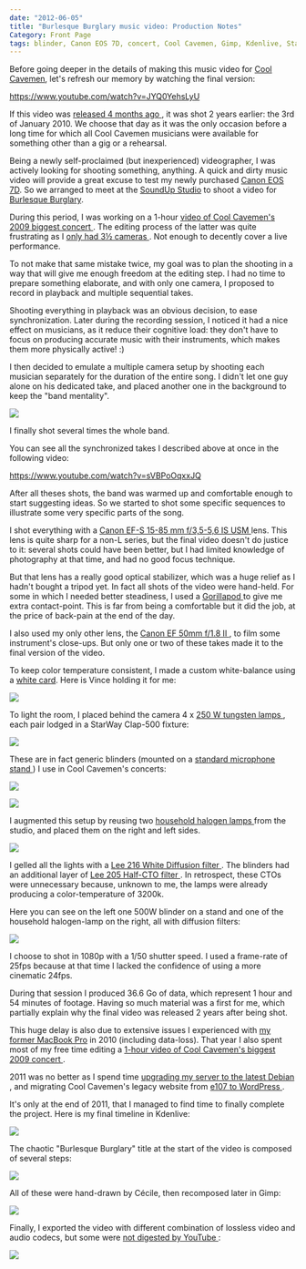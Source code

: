 ```yaml
---
date: "2012-06-05"
title: "Burlesque Burglary music video: Production Notes"
Category: Front Page
tags: blinder, Canon EOS 7D, concert, Cool Cavemen, Gimp, Kdenlive, Stage lighting, Linux, live, music video, SoundUp studio, Video, YouTube
---
```


Before going deeper in the details of making this music video for
[Cool Cavemen](https://coolcavemen.com), let's refresh our memory by watching
the final version:

https://www.youtube.com/watch?v=JYQ0YehsLyU

If this video was [released 4 months ago
]({filename}/2012/burlesque-burglary-music-video-released.md),
it was shot 2 years earlier: the 3rd of January 2010. We choose that day as it
was the only occasion before a long time for which all Cool Cavemen musicians
were available for something other than a gig or a rehearsal.

Being a newly self-proclaimed (but inexperienced) videographer, I was actively
looking for shooting something, anything. A quick and dirty music video will
provide a great excuse to test my newly purchased
[Canon EOS 7D](https://amzn.com/B002NEGTTW/?tag=kevideld-20). So we arranged to
meet at the [SoundUp Studio](https://soundupstudio.com) to shoot a video for
[Burlesque Burglary](https://coolcavemen.com/disc/song/burlesque-burglary/).

During this period, I was working on a 1-hour [video of Cool Cavemen's 2009
biggest concert
]({filename}/2010/cool-cavemen-live-gayant-expo-first-video-released.md).
The editing process of the latter was quite frustrating as I [only had 3½
cameras
]({filename}/2010/cool-cavemen-live-gayant-expo-part-ii.md).
Not enough to decently cover a live performance.

To not make that same mistake twice, my goal was to plan the shooting in a way
that will give me enough freedom at the editing step. I had no time to prepare
something elaborate, and with only one camera, I proposed to record in playback
and multiple sequential takes.

Shooting everything in playback was an obvious decision, to ease
synchronization. Later during the recording session, I noticed it had a nice
effect on musicians, as it reduce their cognitive load: they don't have to
focus on producing accurate music with their instruments, which makes them more
physically active! :)

I then decided to emulate a multiple camera setup by shooting each musician
separately for the duration of the entire song. I didn't let one guy alone on
his dedicated take, and placed another one in the background to keep the "band
mentality".

![]({attach}burlesque-burglary-multicam-preview.jpg)

I finally shot several times the whole band.

You can see all the synchronized takes I described above at once in the
following video:

https://www.youtube.com/watch?v=sVBPoOqxxJQ

After all theses shots, the band was warmed up and comfortable enough to start
suggesting ideas. So we started to shot some specific sequences to illustrate
some very specific parts of the song.

I shot everything with a [Canon EF-S 15-85 mm f/3,5-5,6 IS USM
](https://amzn.com/B002NEGTTM/?tag=kevideld-20) lens. This lens is quite sharp
for a non-L series, but the final video doesn't do justice to it: several shots
could have been better, but I had limited knowledge of photography at that
time, and had no good focus technique.

But that lens has a really good optical stabilizer, which was a huge relief as
I hadn't bought a tripod yet. In fact all shots of the video were hand-held.
For some in which I needed better steadiness, I used a [Gorillapod
](https://amzn.com/B002FGTWOC/?tag=kevideld-20) to give me extra contact-point.
This is far from being a comfortable but it did the job, at the price of
back-pain at the end of the day.

I also used my only other lens, the [Canon EF 50mm f/1.8 II
](https://amzn.com/B00007E7JU/?tag=kevideld-20), to film some instrument's
close-ups. But only one or two of these takes made it to the final version of
the video.

To keep color temperature consistent, I made a custom white-balance using a
[white card](https://amzn.com/B002P5DNY8/?tag=kevideld-20). Here is Vince
holding it for me:

![]({attach}vince-holding-white-card.jpg)

To light the room, I placed behind the camera 4 x [250 W tungsten lamps
](https://amzn.com/B005G97EOU/?tag=kevideld-20), each pair lodged in a StarWay
Clap-500 fixture:

![]({attach}starway-clap-500-blinder.jpg)

These are in fact generic blinders (mounted on a [standard microphone stand
](https://www.amazon.com/mn/search/?_encoding=UTF8&tag=kevideld-20&linkCode=ur2&camp=1789&creative=390957&field-keywords=microphone%20stand&url=search-alias%3Daps))
I use in Cool Cavemen's concerts:

![](https://www.assoc-amazon.com/e/ir?t=kevideld-20&l=ur2&o=1)

![]({attach}cool-cavemen-on-stage-with-full-blinders.jpg)

I augmented this setup by reusing two [household halogen lamps
](https://www.amazon.com/mn/search/?_encoding=UTF8&tag=kevideld-20&linkCode=ur2&camp=1789&creative=390957&field-keywords=halogen%20floor%20lamp&url=search-alias%3Dtools)
from the studio, and placed them on the right and left sides.

![](https://www.assoc-amazon.com/e/ir?t=kevideld-20&l=ur2&o=1)

I gelled all the lights with a [Lee 216 White Diffusion filter
](https://www.leefilters.com/lighting/colour-details.html#216). The blinders had
an additional layer of [Lee 205 Half-CTO filter
](https://www.leefilters.com/lighting/colour-details.html#205). In retrospect,
these CTOs were unnecessary because, unknown to me, the lamps were already
producing a color-temperature of 3200k.

Here you can see on the left one 500W blinder on a stand and one of the
household halogen-lamp on the right, all with diffusion filters:

![]({attach}light-stands.jpg)

I choose to shot in 1080p with a 1/50 shutter speed. I used a frame-rate of
25fps because at that time I lacked the confidence of using a more cinematic
24fps.

During that session I produced 36.6 Go of data, which represent 1 hour and 54
minutes of footage. Having so much material was a first for me, which partially
explain why the final video was released 2 years after being shot.

This huge delay is also due to extensive issues I experienced with [my former
MacBook Pro]({filename}/2009/macosx-is-irritating.md) in 2010
(including data-loss). That year I also spent most of my free time editing a
[1-hour video of Cool Cavemen's biggest 2009 concert
](https://www.youtube.com/playlist?list=PL4BAA557B7144031F).

2011 was no better as I spend time [upgrading my server to the latest Debian
]({filename}/2011/installation-guide-full-featured-debian-server.md),
and migrating Cool Cavemen's legacy website from [e107 to WordPress
]({filename}/2011/e107-importer-plugin-wordpress-v1-4-released.md).

It's only at the end of 2011, that I managed to find time to finally complete
the project. Here is my final timeline in Kdenlive:

![]({attach}burlesque-burglary-kdenlive-timeline.png)

The chaotic "Burlesque Burglary" title at the start of the video is composed of
several steps:

![]({attach}burlesque-burglary-animated-logo-source.jpg)

All of these were hand-drawn by Cécile, then recomposed later in Gimp:

![]({attach}burlesque-burglary-logo-drawing.jpg)

Finally, I exported the video with different combination of lossless video and
audio codecs, but some were [not digested by YouTube
](https://productforums.google.com/forum/#!category-topic/youtube/uploading-videos/HbSKO8xd8xY):

![]({attach}youtube-upload-failed.png)
